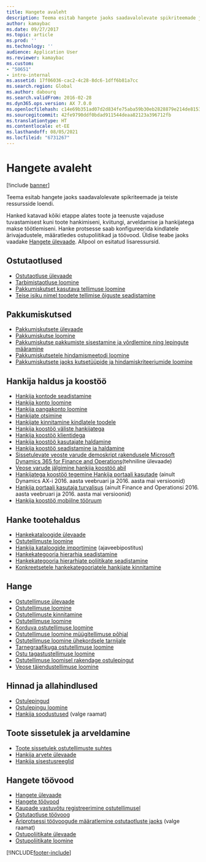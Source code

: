 ```yaml
---
title: Hangete avaleht
description: Teema esitab hangete jaoks saadavalolevate spikriteemade ja teiste ressursside loendi.
author: kamaybac
ms.date: 09/27/2017
ms.topic: article
ms.prod: ''
ms.technology: ''
audience: Application User
ms.reviewer: kamaybac
ms.custom:
- "50651"
- intro-internal
ms.assetid: 17f06036-cac2-4c28-8dc6-1dff6b81a7cc
ms.search.region: Global
ms.author: dabourq
ms.search.validFrom: 2016-02-28
ms.dyn365.ops.version: AX 7.0.0
ms.openlocfilehash: c14e69b351ad07d2d834fe75aba59b30eb2828879e214de8153535ae846d9c1f
ms.sourcegitcommit: 42fe9790ddf0bdad911544deaa82123a396712fb
ms.translationtype: HT
ms.contentlocale: et-EE
ms.lasthandoff: 08/05/2021
ms.locfileid: "6731267"
---
```

# <a name="procurement-and-sourcing-home-page"></a>Hangete avaleht

[!include [banner](../includes/banner.md)]

Teema esitab hangete jaoks saadavalolevate spikriteemade ja teiste ressursside loendi.

Hanked katavad kõiki etappe alates toote ja teenuste vajaduse tuvastamisest kuni toote hankimiseni, kviitungi, arveldamise ja hankijatega makse töötlemiseni. Hanke protsesse saab konfigureerida kindlatele ärivajadustele, määratledes ostupoliitikad ja töövood. Üldise teabe jaoks vaadake [Hangete ülevaade](procurement-sourcing-overview.md). Allpool on esitatud lisaressursid.

## <a name="purchase-requisitions"></a>Ostutaotlused
-   [Ostutaotluse ülevaade](purchase-requisitions-overview.md)
-   [Tarbimistaotluse loomine](tasks/create-requisition-consumption.md)
-   [Pakkumiskutset kasutava tellimuse loomine](tasks/create-requisition-uses-rfq.md)
-   [Teise isiku nimel toodete tellimise õiguste seadistamine](tasks/set-up-permissions-ordering-products.md)

## <a name="requests-for-quotation"></a>Pakkumiskutsed
-   [Pakkumiskutsete ülevaade](request-quotations.md)
-   [Pakkumiskutse loomine](tasks/create-request-quotation.md)
-   [Pakkumiskutse pakkumiste sisestamine ja võrdlemine ning lepingute määramine](tasks/enter-compare-rfq-bids-award-contracts.md)
-   [Pakkumiskutsetele hindamismeetodi loomine](tasks/create-scoring-method-rfqs.md)
-   [Pakkumiskutsete jaoks kutsetüüpide ja hindamiskriteeriumide loomine](tasks/create-solicitation-types-scoring-criteria-rfqs.md)

## <a name="vendor-management-and-collaboration"></a>Hankija haldus ja koostöö
-   [Hankija kontode seadistamine](set-up-vendor-accounts.md)
-   [Hankija konto loomine](tasks/create-vendor-account.md)
-   [Hankija pangakonto loomine](tasks/create-vendor-bank-account.md)
-   [Hankijate otsimine](tasks/search-vendors.md)
-   [Hankijate kinnitamine kindlatele toodele](tasks/approve-vendors-specific-products.md)
-   [Hankija koostöö väliste hankijatega](vendor-collaboration-work-external-vendors.md)
-   [Hankija koostöö klientidega](vendor-collaboration-work-customers-dynamics-365-operations.md)
-   [Hankija koostöö kasutajate haldamine](manage-vendor-collaboration-users.md)
-   [Hankija koostöö seadistamine ja haldamine](set-up-maintain-vendor-collaboration.md)
-   [Sissetulevate veoste varude demoskript rakendusele Microsoft Dynamics 365 for Finance and Operations](https://www.microsoft.com/download/details.aspx?id=101945)(tehniline ülevaade)
-   [Veose varude jälgimine hankija koostöö abil](../inventory/tasks/monitor-consignment-inventory-vendor-collaboration.md)
-   [Hankijatega koostöö tegemine Hankija portaali kasutade](collaborate-vendors-vendor-portal.md) (ainult Dynamics AX-i 2016. aasta veebruari ja 2016. aasta mai versioonid)
-   [Hankija portaali kasutaja turvalisus](configure-security-vendor-portal-users.md) (ainult Finance and Operationsi 2016. aasta veebruari ja 2016. aasta mai versioonid)
-   [Hankija koostöö mobiilne tööruum](vendor-collaboration-mobile-workspace.md)

## <a name="procurement-product-management"></a>Hanke tootehaldus
-   [Hankekataloogide ülevaade](procurement-catalogs.md)
-   [Ostutellimuste loomine](tasks/create-procurement-catalog.md)
-   [Hankija kataloogide importimine](https://blogs.msdn.microsoft.com/dynamicsaxscm/2016/05/25/vendor-catalogs-in-dynamics-ax/) (ajaveebipostitus)
-   [Hankekategooria hierarhia seadistamine](tasks/set-up-procurement-category-hierarchy.md)
-   [Hankekategooria hierarhiate poliitikate seadistamine](tasks/set-up-policies-procurement-category-hierarchies.md)
-   [Konkreetsetele hankekategooriatele hankijate kinnitamine](tasks/approve-vendors-specific-procurement-categories.md)

## <a name="procurement"></a>Hange
-   [Ostutellimuse ülevaade](purchase-order-overview.md)
-   [Ostutellimuse loomine](purchase-order-creation.md)
-   [Ostutellimuste kinnitamine](purchase-order-approval-confirmation.md)
-   [Ostutellimuse loomine](tasks/create-purchase-order.md)
-   [Korduva ostutellimuse loomine](tasks/create-repeat-purchase-order.md)
-   [Ostutellimuse loomine müügitellimuse põhjal](../sales-marketing/tasks/create-purchase-order-sales-order.md)
-   [Ostutellimuse loomine ühekordsele tarnijale](tasks/create-purchase-order-one-time-supplier.md)
-   [Tarnegraafikuga ostutellimuse loomine](tasks/create-purchase-order-delivery-schedule.md)
-   [Ostu tagastustellimuse loomine](tasks/create-purchase-return-order.md)
-   [Ostutellimuse loomisel rakendage ostulepingut](tasks/create-purchase-release-order-purchase-agreement.md)
-   [Veose täiendustellimuse loomine](../inventory/tasks/create-consignment-replenishment-order.md)

## <a name="prices-and-discounts"></a>Hinnad ja allahindlused
-   [Ostulepingud](purchase-agreements.md)
-   [Ostulepingu loomine](tasks/create-purchase-agreement.md)
-   [Hankija soodustused](/dynamics/s-e/) (valge raamat)

## <a name="product-receipt-and-invoicing"></a>Toote sissetulek ja arveldamine
-   [Toote sissetulek ostutellimuste suhtes](product-receipt-against-purchase-orders.md)
-   [Hankija arvete ülevaade](../../finance/accounts-payable/vendor-invoices-overview.md)
-   [Hankija sisestusreeglid](../../finance/accounts-payable/vendor-posting-profiles.md)

## <a name="procurement-and-sourcing-workflows"></a>Hangete töövood
-   [Hangete ülevaade](procurement-sourcing-overview.md)
-   [Hangete töövood](procurement-sourcing-workflows.md)
-   [Kaupade vastuvõtu registreerimine ostutellimusel](tasks/record-receipt-goods-purchase-order.md)
-   [Ostutaotluse töövoog](purchase-requisitions-workflow.md)
-   [Äriprotsessi töövoogude määratlemine ostutaotluste jaoks](https://www.microsoft.com/download/details.aspx?id=101821) (valge raamat)
-   [Ostupoliitikate ülevaade](purchase-policies.md)
-   [Ostupoliitikate loomine](tasks/create-purchasing-policies.md)





[!INCLUDE[footer-include](../../includes/footer-banner.md)]